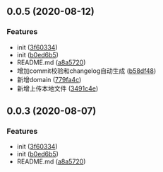 ## 0.0.5 (2020-08-12)


### Features

* init ([3f60334](https://github.com/zwmmm/upm.js/commit/3f603341c7f53bd1960f26ed549dd2c64889e525))
* init ([b0ed6b5](https://github.com/zwmmm/upm.js/commit/b0ed6b59a7cde02035a753767248545759173ec9))
* README.md ([a8a5720](https://github.com/zwmmm/upm.js/commit/a8a572082c09792a99f8cc2e5d0dc4e22fd3f1a6))
* 增加commit校验和changelog自动生成 ([b58df48](https://github.com/zwmmm/upm.js/commit/b58df487086b993154e3d54ee5250eb36e447b0a))
* 新增domain ([779fa4c](https://github.com/zwmmm/upm.js/commit/779fa4cc9d261fa3ac787b55868d1e5cc08761d1))
* 新增上传本地文件 ([3491c4e](https://github.com/zwmmm/upm.js/commit/3491c4e919b19dc4246ec6d616d45f838279898c))



## 0.0.3 (2020-08-07)


### Features

* init ([3f60334](https://github.com/zwmmm/upm.js/commit/3f603341c7f53bd1960f26ed549dd2c64889e525))
* init ([b0ed6b5](https://github.com/zwmmm/upm.js/commit/b0ed6b59a7cde02035a753767248545759173ec9))
* README.md ([a8a5720](https://github.com/zwmmm/upm.js/commit/a8a572082c09792a99f8cc2e5d0dc4e22fd3f1a6))



